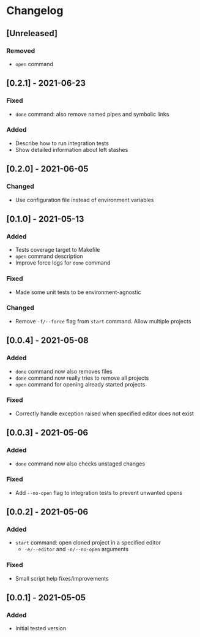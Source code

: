 # Changelog

## [Unreleased]
### Removed
* `open` command


## [0.2.1] - 2021-06-23

### Fixed

* `done` command: also remove named pipes and symbolic links

### Added

* Describe how to run integration tests
* Show detailed information about left stashes

## [0.2.0] - 2021-06-05

### Changed

* Use configuration file instead of environment variables

## [0.1.0] - 2021-05-13

### Added

* Tests coverage target to Makefile
* `open` command description
* Improve force logs for `done` command

### Fixed

* Made some unit tests to be environment-agnostic

### Changed

* Remove `-f/--force` flag from `start` command. Allow multiple projects

## [0.0.4] - 2021-05-08

### Added

* `done` command now also removes files
* `done` command now really tries to remove all projects
* `open` command for opening already started projects

### Fixed

* Correctly handle exception raised when specified editor does not exist

## [0.0.3] - 2021-05-06

### Added

* `done` command now also checks unstaged changes

### Fixed

* Add `--no-open` flag to integration tests to prevent unwanted opens

## [0.0.2] - 2021-05-06

### Added

* `start` command: open cloned project in a specified editor
  * `-e/--editor` and `-n/--no-open` arguments

### Fixed

* Small script help fixes/improvements

## [0.0.1] - 2021-05-05

### Added

* Initial tested version
